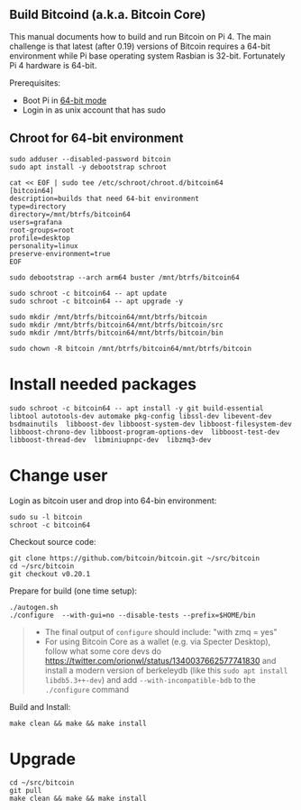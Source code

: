 ## Build Bitcoind (a.k.a. Bitcoin Core)


This manual documents how to build and run Bitcoin on Pi 4. The main challenge is that latest (after 0.19) versions of Bitcoin requires a 64-bit environment while Pi base operating system Rasbian is 32-bit. Fortunately Pi 4 hardware is 64-bit.

Prerequisites:
 * Boot Pi in [64-bit mode](https://medium.com/for-linux-users/how-to-make-your-raspberry-pi-4-faster-with-a-64-bit-kernel-77028c47d653) 
 * Login in as unix account that has sudo


## Chroot for 64-bit environment

```
sudo adduser --disabled-password bitcoin
sudo apt install -y debootstrap schroot

cat << EOF | sudo tee /etc/schroot/chroot.d/bitcoin64
[bitcoin64]
description=builds that need 64-bit environment
type=directory
directory=/mnt/btrfs/bitcoin64
users=grafana
root-groups=root
profile=desktop
personality=linux
preserve-environment=true
EOF

sudo debootstrap --arch arm64 buster /mnt/btrfs/bitcoin64

sudo schroot -c bitcoin64 -- apt update
sudo schroot -c bitcoin64 -- apt upgrade -y

sudo mkdir /mnt/btrfs/bitcoin64/mnt/btrfs/bitcoin
sudo mkdir /mnt/btrfs/bitcoin64/mnt/btrfs/bitcoin/src
sudo mkdir /mnt/btrfs/bitcoin64/mnt/btrfs/bitcoin/bin

sudo chown -R bitcoin /mnt/btrfs/bitcoin64/mnt/btrfs/bitcoin
```



# Install needed packages
```
sudo schroot -c bitcoin64 -- apt install -y git build-essential libtool autotools-dev automake pkg-config libssl-dev libevent-dev bsdmainutils  libboost-dev libboost-system-dev libboost-filesystem-dev  libboost-chrono-dev libboost-program-options-dev  libboost-test-dev libboost-thread-dev  libminiupnpc-dev  libzmq3-dev
```


# Change user
Login as bitcoin user and drop into 64-bin environment:
```
sudo su -l bitcoin
schroot -c bitcoin64
```



Checkout source code:
```
git clone https://github.com/bitcoin/bitcoin.git ~/src/bitcoin
cd ~/src/bitcoin
git checkout v0.20.1
```

Prepare for build (one time setup):
```
./autogen.sh
./configure  --with-gui=no --disable-tests --prefix=$HOME/bin 
```
> - The final output of `configure` should include:   "with zmq  = yes"
> - For using Bitcoin Core as a wallet (e.g. via Specter Desktop), follow what some core devs do https://twitter.com/orionwl/status/1340037662577741830 and install a modern version of berkeleydb (like this `sudo apt install libdb5.3++-dev`) and add `--with-incompatible-bdb` to the `./configure` command

Build and Install:
```
make clean && make && make install
```

# Upgrade
```
cd ~/src/bitcoin
git pull
make clean && make && make install
```
